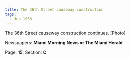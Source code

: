 ```yaml
---  
title: The 36th Street causeway construction  
tags:  
  - Jun 1958  
---  
```

  
The 36th Street causeway construction continues. [Photo]  
  
Newspapers: **Miami Morning News or The Miami Herald**  
  
Page: **15**, Section: **C** 
